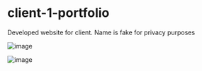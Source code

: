 # client-1-portfolio
Developed website for client. Name is fake for privacy purposes

![image](https://github.com/user-attachments/assets/05026bb0-9090-48ba-8b8e-445ac479dbab)

![image](https://github.com/user-attachments/assets/86f16b77-156a-4ce8-8e39-8552cc57f4ba)

